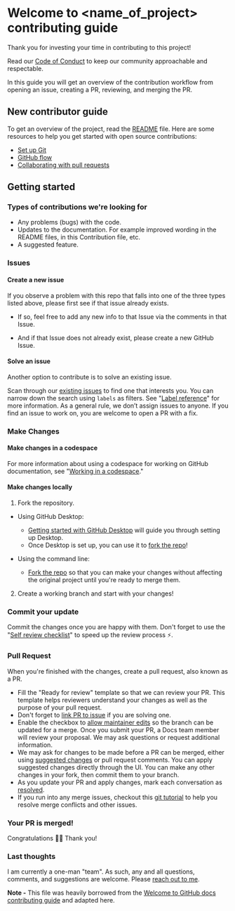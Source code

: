# Welcome to <name_of_project> contributing guide <!-- omit in toc -->

<!-- TODO: Test the link to see which ones need to modified for this template/updated when the template is used. -->

Thank you for investing your time in contributing to this project!

<!-- TODO: FOR THIS TEMPLATE: Link to the proper file here. -->

Read our [Code of Conduct](./CODE_OF_CONDUCT.md) to keep our community approachable and respectable.

In this guide you will get an overview of the contribution workflow from opening an issue, creating a PR, reviewing, and merging the PR.

<!-- Use the table of contents icon <img src="/contributing/images/table-of-contents.png" width="25" height="25" /> on the top left corner of this document to get to a specific section of this guide quickly. -->

## New contributor guide

<!-- TODO: FOR THIS TEMPLATE: Link to the proper file here. -->

To get an overview of the project, read the [README](./README.md) file. Here are some resources to help you get started with open source contributions:

<!-- TODO: Delete this line. -->
<!-- - [Finding ways to contribute to open source on GitHub](https://docs.github.com/en/get-started/exploring-projects-on-github/finding-ways-to-contribute-to-open-source-on-github) -->

- [Set up Git](https://docs.github.com/en/get-started/getting-started-with-git/set-up-git)
- [GitHub flow](https://docs.github.com/en/get-started/using-github/github-flow)
- [Collaborating with pull requests](https://docs.github.com/en/github/collaborating-with-pull-requests)

## Getting started

<!-- To navigate our codebase with confidence, see [the introduction to working in the docs repository](/contributing/README.md) :confetti_ball:. For more information on how we write our markdown files, see "[Using Markdown and Liquid in GitHub Docs](https://docs.github.com/en/contributing/writing-for-github-docs/using-markdown-and-liquid-in-github-docs)." -->

<!-- TODO: Rather than link to a separate file, list the types of contributions in this file here. -->

<!-- Check to see what [types of contributions](/contributing/types-of-contributions.md) we accept before making changes. Some of them don't even require writing a single line of code :sparkles:. -->

### Types of contributions we're looking for

- Any problems (bugs) with the code.
- Updates to the documentation. For example improved wording in the README files, in this Contribution file, etc.
- A suggested feature.

### Issues

#### Create a new issue

<!-- TODO: Link to a brief description/tutorial on how to search for GitHub Issues. -->

If you observe a problem with this repo that falls into one of the three types listed above, please first see if that issue already exists.

- If so, feel free to add any new info to that Issue via the comments in that Issue.

<!-- TODO: Link to a brief description/tutorial on creating GitHub Issues. -->

- And if that Issue does not already exist, please create a new GitHub Issue.

<!-- If you spot a problem with the docs, [search if an issue already exists](https://docs.github.com/en/github/searching-for-information-on-github/searching-on-github/searching-issues-and-pull-requests#search-by-the-title-body-or-comments). If a related issue doesn't exist, you can open a new issue using a relevant [issue form](https://github.com/github/docs/issues/new/choose). -->

#### Solve an issue

Another option to contribute is to solve an existing issue.

<!-- TODO: Link to a brief description/tutorial on how to search for GitHub Issues. -->
<!-- TODO: FOR THIS TEMPLATE: Replace `<replace_with_the_repo_name>` with the name of the repo. -->

Scan through our [existing issues](https://github.com/JamieBort/<replace_with_the_repo_name>/issues) to find one that interests you. You can narrow down the search using `labels` as filters. See "[Label reference](https://docs.github.com/en/contributing/collaborating-on-github-docs/label-reference)" for more information. As a general rule, we don’t assign issues to anyone. If you find an issue to work on, you are welcome to open a PR with a fix.

### Make Changes

<!-- #### Make changes in the UI

Click **Make a contribution** at the bottom of any docs page to make small changes such as a typo, sentence fix, or a broken link. This takes you to the `.md` file where you can make your changes and [create a pull request](#pull-request) for a review. -->

 <!-- <img src="/contributing/images/contribution_cta.png" /> -->

#### Make changes in a codespace

For more information about using a codespace for working on GitHub documentation, see "[Working in a codespace](https://docs.github.com/en/contributing/setting-up-your-environment-to-work-on-github-docs/working-on-github-docs-in-a-codespace)."

#### Make changes locally

<!-- TODO: Link to a brief description/tutorial on how to fork the repo. -->

1. Fork the repository.

- Using GitHub Desktop:

  - [Getting started with GitHub Desktop](https://docs.github.com/en/desktop/installing-and-configuring-github-desktop/getting-started-with-github-desktop) will guide you through setting up Desktop.
  - Once Desktop is set up, you can use it to [fork the repo](https://docs.github.com/en/desktop/contributing-and-collaborating-using-github-desktop/cloning-and-forking-repositories-from-github-desktop)!

- Using the command line:
  - [Fork the repo](https://docs.github.com/en/github/getting-started-with-github/fork-a-repo#fork-an-example-repository) so that you can make your changes without affecting the original project until you're ready to merge them.

<!-- 2. Install or update to **Node.js**, at the version specified in `.node-version`. For more information, see [the development guide](../contributing/development.md). -->

<!-- TODO: Link to a brief description/tutorial on how to create a working branch. -->

2. Create a working branch and start with your changes!

### Commit your update

Commit the changes once you are happy with them. Don't forget to use the "[Self review checklist](https://docs.github.com/en/contributing/collaborating-on-github-docs/self-review-checklist)" to speed up the review process :zap:.

### Pull Request

When you're finished with the changes, create a pull request, also known as a PR.

- Fill the "Ready for review" template so that we can review your PR. This template helps reviewers understand your changes as well as the purpose of your pull request.
- Don't forget to [link PR to issue](https://docs.github.com/en/issues/tracking-your-work-with-issues/linking-a-pull-request-to-an-issue) if you are solving one.
- Enable the checkbox to [allow maintainer edits](https://docs.github.com/en/github/collaborating-with-issues-and-pull-requests/allowing-changes-to-a-pull-request-branch-created-from-a-fork) so the branch can be updated for a merge.
  Once you submit your PR, a Docs team member will review your proposal. We may ask questions or request additional information.
- We may ask for changes to be made before a PR can be merged, either using [suggested changes](https://docs.github.com/en/github/collaborating-with-issues-and-pull-requests/incorporating-feedback-in-your-pull-request) or pull request comments. You can apply suggested changes directly through the UI. You can make any other changes in your fork, then commit them to your branch.
- As you update your PR and apply changes, mark each conversation as [resolved](https://docs.github.com/en/github/collaborating-with-issues-and-pull-requests/commenting-on-a-pull-request#resolving-conversations).
- If you run into any merge issues, checkout this [git tutorial](https://github.com/skills/resolve-merge-conflicts) to help you resolve merge conflicts and other issues.

### Your PR is merged!

Congratulations :tada::tada: Thank you!

### Last thoughts

I am currently a one-man "team". As such, any and all questions, comments, and suggestions are welcome. Please [reach out to me](https://github.com/JamieBort).

**Note -** This file was heavily borrowed from the [Welcome to GitHub docs contributing guide](https://github.com/github/docs/blob/9c8028d68702e3ea3aec4d42093df1a95dfaa8d1/.github/CONTRIBUTING.md) and adapted here.
